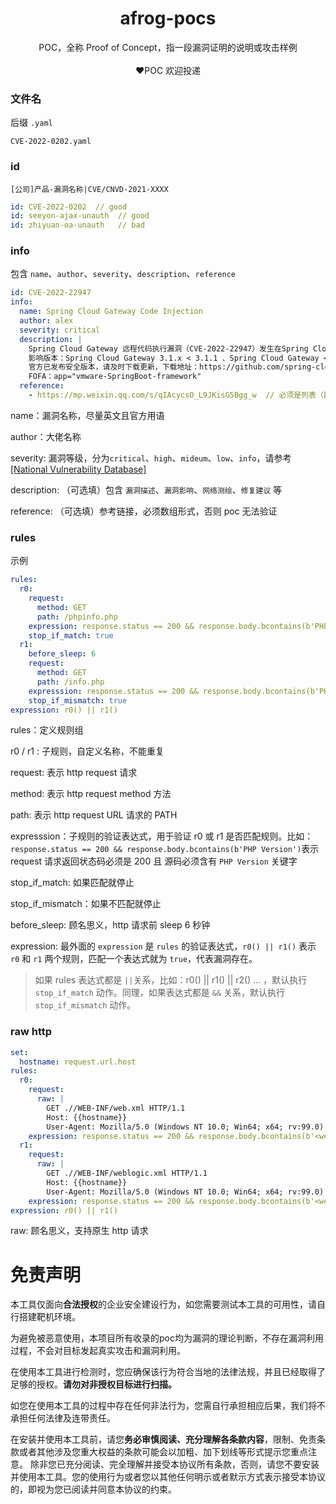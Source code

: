 <h1 align="center">afrog-pocs</h1>
<p align="center">POC，全称 Proof of Concept，指一段漏洞证明的说明或攻击样例<br/><br/>❤️POC 欢迎投递</p>

### 文件名

后缀 `.yaml`

```azure
CVE-2022-0202.yaml
```

### id

`[公司]产品-漏洞名称|CVE/CNVD-2021-XXXX`

```yaml
id: CVE-2022-0202  // good
id: seeyon-ajax-unauth  // good
id: zhiyuan-oa-unauth   // bad
```
### info

包含 `name`、`author`、`severity`、`description`、`reference`

```yaml
id: CVE-2022-22947
info:
  name: Spring Cloud Gateway Code Injection
  author: alex
  severity: critical
  description: |
    Spring Cloud Gateway 远程代码执行漏洞（CVE-2022-22947）发生在Spring Cloud Gateway...
    影响版本：Spring Cloud Gateway 3.1.x < 3.1.1 、Spring Cloud Gateway < 3.0.7
    官方已发布安全版本，请及时下载更新，下载地址：https://github.com/spring-cloud/spring-cloud-gateway
    FOFA：app="vmware-SpringBoot-framework"
  reference:
    - https://mp.weixin.qq.com/s/qIAcycsO_L9JKisG5Bgg_w	 // 必须是列表（数组）形式
```
name：漏洞名称，尽量英文且官方用语

author：大佬名称

severity: 漏洞等级，分为`critical`、`high`、`mideum`、`low`、`info`，请参考 [[National Vulnerability Database]](https://nvd.nist.gov/vuln/detail/cve-2020-11710)

description: （可选填）包含 `漏洞描述`、`漏洞影响`、`网络测绘`、`修复建议` 等

reference: （可选填）参考链接，必须数组形式，否则 poc 无法验证

### rules

示例

``` yaml
rules:
  r0:
    request:
      method: GET
      path: /phpinfo.php
    expression: response.status == 200 && response.body.bcontains(b'PHP Version')
    stop_if_match: true
  r1:
    before_sleep: 6
    request:
      method: GET
      path: /info.php
    expresssion: response.status == 200 && response.body.bcontains(b'PHP Version')
    stop_if_mismatch: true
expression: r0() || r1()
```

rules：定义规则组

r0 / r1 :  子规则，自定义名称，不能重复

request:  表示 http request 请求

method:  表示 http request method 方法

path:  表示 http request URL 请求的 PATH

expresssion：子规则的验证表达式，用于验证 r0 或 r1 是否匹配规则。比如：`response.status == 200 && response.body.bcontains(b'PHP Version')`表示 request 请求返回状态码必须是 200 且 源码必须含有 `PHP Version` 关键字

stop_if_match: 如果匹配就停止

stop_if_mismatch：如果不匹配就停止

before_sleep: 顾名思义，http 请求前 sleep 6 秒钟

expression: 最外面的 `expression` 是 `rules` 的验证表达式，`r0() || r1()` 表示 `r0` 和 `r1` 两个规则，匹配一个表达式就为 `true`，代表漏洞存在。

> 如果 rules 表达式都是 `||`关系，比如：r0() || r1() || r2() ... ，默认执行 `stop_if_match` 动作。同理，如果表达式都是 `&&` 关系，默认执行 `stop_if_mismatch` 动作。

### raw http
```yaml
set:
  hostname: request.url.host
rules:
  r0:
    request:
      raw: |
        GET .//WEB-INF/web.xml HTTP/1.1
        Host: {{hostname}}
        User-Agent: Mozilla/5.0 (Windows NT 10.0; Win64; x64; rv:99.0) Gecko/20100101 Firefox/99.0
    expression: response.status == 200 && response.body.bcontains(b'<web-app') && response.body.bcontains(b'</web-app>') && (response.raw_header.bcontains(b'application/xml') || response.raw_header.bcontains(b'text/xml'))
  r1:
    request:
      raw: |
        GET .//WEB-INF/weblogic.xml HTTP/1.1
        Host: {{hostname}}
        User-Agent: Mozilla/5.0 (Windows NT 10.0; Win64; x64; rv:99.0) Gecko/20100101 Firefox/99.0
    expression: response.status == 200 && response.body.bcontains(b'<weblogic-web-app') && response.body.bcontains(b'</weblogic-web-app>') && (response.raw_header.bcontains(b'application/xml') || response.raw_header.bcontains(b'text/xml'))
expression: r0() || r1()
```
raw: 顾名思义，支持原生 http 请求
# 免责声明

本工具仅面向**合法授权**的企业安全建设行为，如您需要测试本工具的可用性，请自行搭建靶机环境。

为避免被恶意使用，本项目所有收录的poc均为漏洞的理论判断，不存在漏洞利用过程，不会对目标发起真实攻击和漏洞利用。

在使用本工具进行检测时，您应确保该行为符合当地的法律法规，并且已经取得了足够的授权。**请勿对非授权目标进行扫描。**

如您在使用本工具的过程中存在任何非法行为，您需自行承担相应后果，我们将不承担任何法律及连带责任。

在安装并使用本工具前，请您**务必审慎阅读、充分理解各条款内容**，限制、免责条款或者其他涉及您重大权益的条款可能会以加粗、加下划线等形式提示您重点注意。 除非您已充分阅读、完全理解并接受本协议所有条款，否则，请您不要安装并使用本工具。您的使用行为或者您以其他任何明示或者默示方式表示接受本协议的，即视为您已阅读并同意本协议的约束。
